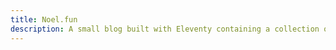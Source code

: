 ```yaml
---
title: Noel.fun
description: A small blog built with Eleventy containing a collection of my favorite fun facts. Read, have a laugh, share with friends on Twitter. Awarded 'Most loved one page website distinction' from One Page Love.
--- 
```

